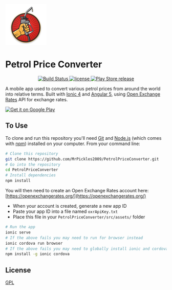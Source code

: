 <img src="https://raw.githubusercontent.com/MrPickles2009/PetrolPriceConverter/master/src/assets/imgs/logo.png" height="128px">

# Petrol Price Converter

<p align="center">
	<a href="https://github.com/MrPickles2009/PetrolPriceConverter" rel="nofollow">
		<img src="https://img.shields.io/badge/build-passing-brightgreen.svg" alt="Build Status">
	</a>
  <a href="https://github.com/MrPickles2009/PetrolPriceConverter/blob/master/LICENSE">
		<img src="https://img.shields.io/github/license/MrPickles2009/PetrolPriceConverter.svg" alt="license">
	</a>
	<a href="https://play.google.com/store/apps/details?id=com.brokencapodevelopment.ppc">
		<img src="https://img.shields.io/badge/release-v1.0.3-blue.svg" alt="Play Store release">
	</a>
</p>

A mobile app used to convert various petrol prices from around the world into relative terms. Built with [Ionic 4](https://ionicframework.com/) and [Angular 5](https://angular.io/), using [Open Exchange Rates](https://openexchangerates.org/) API for exchange rates.

<a href='https://play.google.com/store/apps/details?id=com.brokencapodevelopment.ppc&pcampaignid=MKT-Other-global-all-co-prtnr-py-PartBadge-Mar2515-1'><img alt='Get it on Google Play' src='https://play.google.com/intl/en_us/badges/images/generic/en_badge_web_generic.png' height='80px'/></a>

## To Use

To clone and run this repository you'll need [Git](https://git-scm.com) and [Node.js](https://nodejs.org/en/download/) (which comes with [npm](http://npmjs.com)) installed on your computer. From your command line:

```bash
# Clone this repository
git clone https://github.com/MrPickles2009/PetrolPriceConverter.git
# Go into the repository
cd PetrolPriceConverter
# Install dependencies
npm install
```

You will then need to create an Open Exchange Rates account here: [https://openexchangerates.org/](https://openexchangerates.org/)
- When your account is created, generate a new app ID
- Paste your app ID into a file named `oxrApiKey.txt`
- Place this file in your `PetrolPriceConverter/src/assets/` folder

```bash
# Run the app
ionic serve
# If the above fails you may need to run for browser instead
ionic cordova run browser
# If the above fails you may need to globally install ionic and cordova
npm install -g ionic cordova
```


## License

[GPL](LICENSE)
